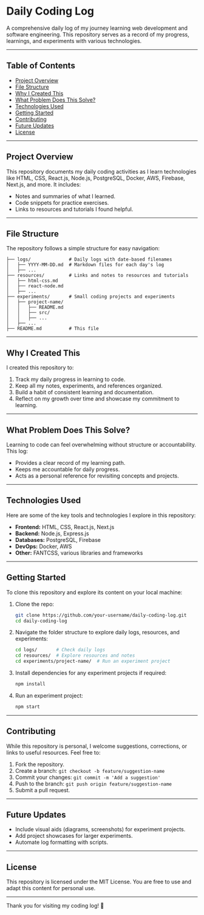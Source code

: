 # Daily Coding Log

A comprehensive daily log of my journey learning web development and software engineering. This repository serves as a record of my progress, learnings, and experiments with various technologies.

---

## Table of Contents
- [Project Overview](#project-overview)
- [File Structure](#file-structure)
- [Why I Created This](#why-i-created-this)
- [What Problem Does This Solve?](#what-problem-does-this-solve)
- [Technologies Used](#technologies-used)
- [Getting Started](#getting-started)
- [Contributing](#contributing)
- [Future Updates](#future-updates)
- [License](#license)

---

## Project Overview

This repository documents my daily coding activities as I learn technologies like HTML, CSS, React.js, Node.js, PostgreSQL, Docker, AWS, Firebase, Next.js, and more. It includes:
- Notes and summaries of what I learned.
- Code snippets for practice exercises.
- Links to resources and tutorials I found helpful.

---

## File Structure

The repository follows a simple structure for easy navigation:

```plaintext
├── logs/              # Daily logs with date-based filenames
│   ├── YYYY-MM-DD.md  # Markdown files for each day's log
│   ├── ...
├── resources/         # Links and notes to resources and tutorials
│   ├── html-css.md
│   ├── react-node.md
│   ├── ...
├── experiments/       # Small coding projects and experiments
│   ├── project-name/
│   │   ├── README.md
│   │   ├── src/
│   │   ├── ...
│   ├── ...
├── README.md          # This file
```

---

## Why I Created This

I created this repository to:
1. Track my daily progress in learning to code.
2. Keep all my notes, experiments, and references organized.
3. Build a habit of consistent learning and documentation.
4. Reflect on my growth over time and showcase my commitment to learning.

---

## What Problem Does This Solve?

Learning to code can feel overwhelming without structure or accountability. This log:
- Provides a clear record of my learning path.
- Keeps me accountable for daily progress.
- Acts as a personal reference for revisiting concepts and projects.

---

## Technologies Used

Here are some of the key tools and technologies I explore in this repository:
- **Frontend:** HTML, CSS, React.js, Next.js
- **Backend:** Node.js, Express.js
- **Databases:** PostgreSQL, Firebase
- **DevOps:** Docker, AWS
- **Other:** FANTCSS, various libraries and frameworks

---

## Getting Started

To clone this repository and explore its content on your local machine:

1. Clone the repo:
   ```bash
   git clone https://github.com/your-username/daily-coding-log.git
   cd daily-coding-log
   ```

2. Navigate the folder structure to explore daily logs, resources, and experiments:
   ```bash
   cd logs/       # Check daily logs
   cd resources/  # Explore resources and notes
   cd experiments/project-name/  # Run an experiment project
   ```

3. Install dependencies for any experiment projects if required:
   ```bash
   npm install
   ```

4. Run an experiment project:
   ```bash
   npm start
   ```

---

## Contributing

While this repository is personal, I welcome suggestions, corrections, or links to useful resources. Feel free to:
1. Fork the repository.
2. Create a branch: `git checkout -b feature/suggestion-name`
3. Commit your changes: `git commit -m 'Add a suggestion'`
4. Push to the branch: `git push origin feature/suggestion-name`
5. Submit a pull request.

---

## Future Updates

- Include visual aids (diagrams, screenshots) for experiment projects.
- Add project showcases for larger experiments.
- Automate log formatting with scripts.

---

## License

This repository is licensed under the MIT License. You are free to use and adapt this content for personal use.

---

Thank you for visiting my coding log! 🚀
